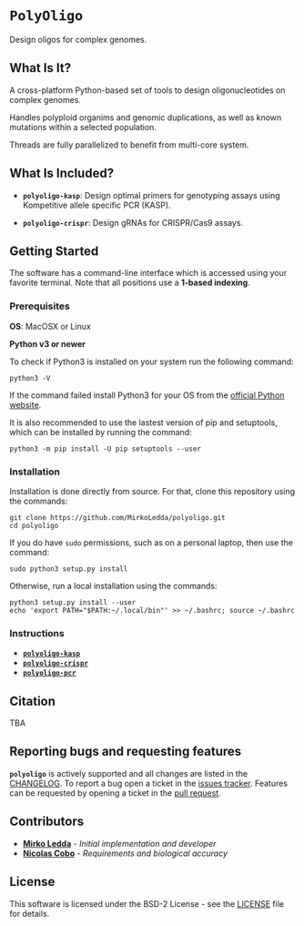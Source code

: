 # `PolyOligo`

Design oligos for complex genomes.

## What Is It?

A cross-platform Python-based set of tools to design oligonucleotides on complex genomes.

Handles polyploid organims and genomic duplications, as well as known mutations within a selected population.

Threads are fully parallelized to benefit from multi-core system. 

## What Is Included?

* **`polyoligo-kasp`**: Design optimal primers for genotyping assays using Kompetitive allele specific PCR (KASP).
<!--* **`polyoligo-pcr`**: Design optimal primers for PCR.-->
<!--* **`polyoligo-snpseq`**: Design optimal primers for SNP-Seq assays.-->
* **`polyoligo-crispr`**: Design gRNAs for CRISPR/Cas9 assays.

## Getting Started

The software has a command-line interface which is accessed using your favorite terminal. Note that all positions use a **1-based indexing**.


### Prerequisites

**OS**: MacOSX or Linux

**Python v3 or newer**

To check if Python3 is installed on your system run the following command:

```
python3 -V
```

If the command failed install Python3 for your OS from the [official Python website](https://www.python.org/downloads/).

It is also recommended to use the lastest version of pip and setuptools, which can be installed by running the command:

```
python3 -m pip install -U pip setuptools --user
```

### Installation

Installation is done directly from source. For that, clone this repository using the commands:

```
git clone https://github.com/MirkoLedda/polyoligo.git
cd polyoligo
```

If you do have `sudo` permissions, such as on a personal laptop, then use the command:

```sudo python3 setup.py install```

Otherwise, run a local installation using the commands:

```
python3 setup.py install --user
echo 'export PATH="$PATH:~/.local/bin"' >> ~/.bashrc; source ~/.bashrc
```

### Instructions

<!--See this [wiki](https://github.com/MirkoLedda/polyoligo.git).-->

* [**`polyoligo-kasp`**](https://github.com/MirkoLedda/polyoligo/README_kasp.md)
* [**`polyoligo-crispr`**](https://github.com/MirkoLedda/polyoligo/README_crispr.md)
* [**`polyoligo-pcr`**](https://github.com/MirkoLedda/polyoligo/README_pcr.md)
<!--* **`polyoligo-snpseq`**: Design optimal primers for SNP-Seq assays.-->



## Citation

TBA

## Reporting bugs and requesting features

**`polyoligo`** is actively supported and all changes are listed in the [CHANGELOG](CHANGES.md). To report a bug open a ticket in the [issues tracker](https://github.com/MirkoLedda/polyoligo/issues). Features can be requested by opening a ticket in the [pull request](https://github.com/MirkoLedda/polyoligo/pulls).

<!-- ## Versioning

We use the [SemVer](http://semver.org/) convention for versioning. For the versions available, see the [tags on this repository](TBA/tags). -->

## Contributors

* [**Mirko Ledda**](https://mirkoledda.github.io/) - *Initial implementation and developer*
* [**Nicolas Cobo**](https://github.com/ncobo) - *Requirements and biological accuracy*

## License

This software is licensed under the BSD-2 License - see the [LICENSE](LICENSE.txt) file for details.
